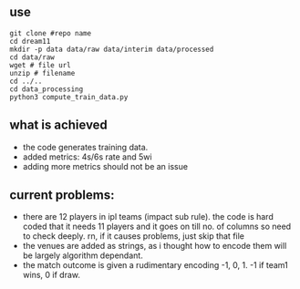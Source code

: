 ## use
```shell
git clone #repo name
cd dream11
mkdir -p data data/raw data/interim data/processed
cd data/raw
wget # file url
unzip # filename
cd ../..
cd data_processing
python3 compute_train_data.py 
```

## what is achieved

- the code generates training data.
- added metrics: 4s/6s rate and 5wi
- adding more metrics should not be an issue

## current problems:

- there are 12 players in ipl teams (impact sub rule). the code is hard coded that it needs 11 players and it goes on till no. of columns so need to check deeply. rn, if it causes problems, just skip that file
- the venues are added as strings, as i thought how to encode them will be largely algorithm dependant. 
- the match outcome is given a rudimentary encoding -1, 0, 1. -1 if team1 wins, 0 if draw.
